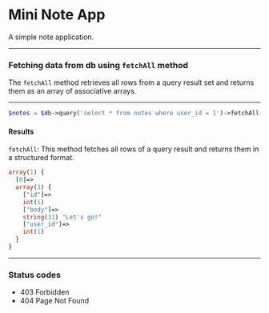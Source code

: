 # Mini Note App

A simple note application.

___

### Fetching data from db using `fetchAll` method

The `fetchAll` method retrieves all rows from a query result set and returns them as an array of associative arrays.

___

```php
$notes = $db->query('select * from notes where user_id = 1')->fetchAll();
```

#### Results

`fetchAll`: This method fetches all rows of a query result and returns them in a structured format.

```php
array(1) {
  [0]=>
  array(3) {
    ["id"]=>
    int(1)
    ["body"]=>
    string(31) "Let's go!"
    ["user_id"]=>
    int(1)
  }
}
```
___

### Status codes

- 403 Forbidden
- 404 Page Not Found
